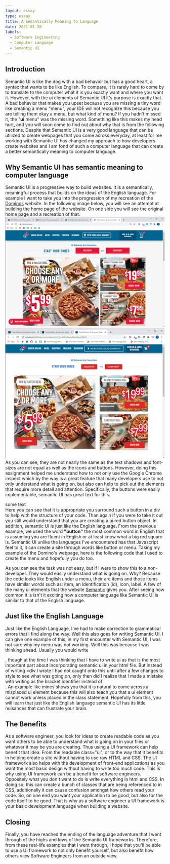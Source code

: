 ```yaml
---
layout: essay
type: essay
title: A Semantically Meaning to Language
date: 2021-01-20
labels:
  - Software Engineering
  - Computer Language
  - Semantic UI
---
```

## Introduction
Semantic UI is like the dog with a bad behavior but has a good heart, a syntax that wants to be like English. To compare, it is rarely hard to come by to translate to the computer what it is you exactly want and where you want it. However, with the ui elements of Semantic UI it's purpose is exactly that. A bad behavior that makes you upset because you are missing a tiny word like creating a menu "menu", your IDE will not recognize this because you are telling them okay a menu, but what kind of menu? If you hadn't missed it, the "<b>ui</b> menu" was the missing word. Something like this makes my head hurt, and you will soon come to find out about why that is from the following sections. Despite that Semantic UI is a very good language that can be utilized to create webpages that you come across everyday, at least for me working with Semantic UI has changed my approach to how developers create websites and I am fond of such a computer language that can create a better semantically meaning to computer language.

## Why Semantic UI has semantic meaning to computer language
Semantic UI is a progressive way to build websites. It is a semantically, meaningful process that builds on the ideas of the English language. For example I want to take you into the progression of my recreation of the <a href="https://www.dominos.com/">Dominos</a> website. In the following image below, you will see an attempt at building the home page of the website. On one side you will see the original home page and a recreation of that.
<img class="ui x-large image" src="../images/Original.png">
<img class="ui middle image" src="../images/Recreation.png">
As you can see, they are not nearly the same as the text shadows and font-sizes are not equal as well as the icons and buttons. However, doing this assignment helped me understand how to not only use the Google Chrome inspect which by the way is a great feature that many developers use to not only understand what is going on, but also can help to pick out the elements that require more detail and attention. Specifically, the buttons were easily implementable, semantic UI has great text for this. <div class="ui red button">some text</div> Here you can see that it is appropriate you surround such a button in a div to help with the structure of your code. Than again if you were to take it out you still would understand that you are creating a ui red button object. In addition, semantic UI is just like the English language. From the previous example, we used the word <b>"button"</b> the most common word in English that is assuming you are fluent in English or at least know what a big red square is. Semantic UI unlike the languages I've encountered has that Javascript feel to it, it can create a site through words like button or menu. Taking my example of the Domino's webpage, here is the following code that I used to create the menu and hopefully you do too.
<script>
<div class="ui borderless top menu">
  <div class="ui container">
    <a class="fitted item">
      <img style="width: 60px; height: 60px"class="ui image" src="https://brandslogo.net/wp-content/uploads/2018/01/dominos-pizza-logo.png">
    </a>
    <a id="order" class="item">
      ORDER ONLINE
    </a>
    <a id="menu" class="item">
      MENU
    </a>
    <a id="coupons" class="item">
      COUPONS
    </a>
    <a id="tracker" class="item">
      TRACKER
    </a>
    <a id="rewards" class="item">
      REWARDS
    </a>
    <div class="fitted item">
      <div class="ui basic button"><i class="map marker icon"></i><a>VIEW YOUR LOCAL DOMINO'S</a></div>
    </div>
    <div class="right menu">
      <a id="sign-in" class="item">
        <div class="text">
          SIGN IN & EARN <br>REWARDS
        </div>
      </a>
      <a id="cart" class="item">
        <i class="shopping cart icon"></i>
        <div class="floating ui red circular label">0</div>
      </a>
    </div>
  </div>
</div>
</script>
As you can see the task was not easy, but if I were to show this to a non-developer. They would easily understand what is going on. Why? Because the code looks like English under a menu, their are items and those items have similar words such as: item, an identification (id), icon, label. A few of the many ui elements that the website <a href="https://semantic-ui.com/kitchen-sink.html">Semantic</a> gives you. After seeing how common it is isn't it exciting how a computer language like Semantic UI is similar to that of the English language.

## Just like the English Language
Just like the English Language, I've had to make correction to grammatical errors that I find along the way. Well this also goes for writing Semantic UI. I can give one example of this, in my first encounter with Semantic UI, I was not sure why my menu was not working. Well this was because I was thinking ahead. Usually you would write <div class="ui menu">, though at the time I was thinking that I have to write ui as that is the most important part about incorporating semantic ui in your html file. But instead of writing <div I wrote <ui> I had not caught onto this until after a few changes to style to see what was going on, only then did I realize that I made a mistake with writing <ui> as the bracket identifier instead of <div>. An example like mines shows you that it is natural to come across a misplaced ui element because this will also teach you that a ui element cannot work unless placed in the class statement. Hopefully from this, you will learn that just like the English language semantic UI has its little nuisances that can frustrate your brain.

## The Benefits
As a software engineer, you look for ideas to create readable code as you want others to be able to understand what is going on in your files or whatever it may be you are creating. Thus using a UI framework can help benefit that idea. From the readable class="ui", or to the way that it benefits in helping create a site without having to use raw HTML and CSS. The UI framework also helps with the development of front-end applications as you want the most basic design without having to write too much code. This is why using UI framework can be a benefit for software engineers. Oppositely what you don't want to do is write everything in html and CSS. In doing so, this can create a bunch of classes that are being referenced to in CSS, additionally it can cause confusion amongst how others read your code. So, on one end you want your application to be good, but also for the code itself to be good. That is why as a software engineer a UI framework is your basic development language when building a website.

## Closing
Finally, you have reached the ending of the language adventure that I went through of the highs and lows of the Semantic UI frameworks. Therefore, from these real-life examples that I went through, I hope that you'll be able to use a UI framework to not only benefit yourself, but also benefit how others view Software Engineers from an outside view.
<br>
<br>